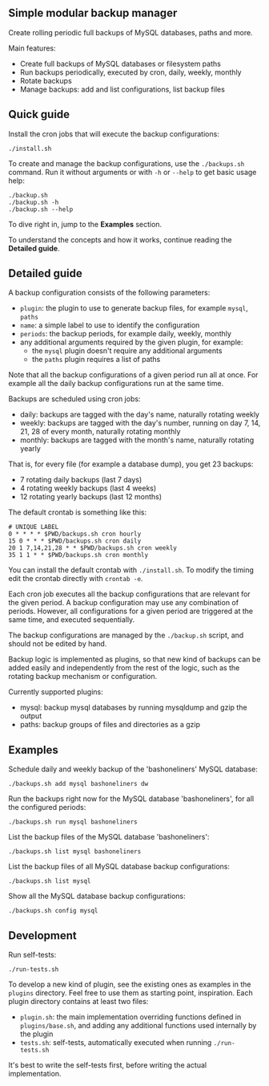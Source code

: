 Simple modular backup manager
-----------------------------

Create rolling periodic full backups of MySQL databases, paths and more.

Main features:

- Create full backups of MySQL databases or filesystem paths
- Run backups periodically, executed by cron, daily, weekly, monthly
- Rotate backups
- Manage backups: add and list configurations, list backup files

Quick guide
-----------

Install the cron jobs that will execute the backup configurations:

    ./install.sh

To create and manage the backup configurations, use the `./backups.sh` command.
Run it without arguments or with `-h` or `--help` to get basic usage help:

    ./backup.sh
    ./backup.sh -h
    ./backup.sh --help

To dive right in, jump to the **Examples** section.

To understand the concepts and how it works, continue reading the **Detailed guide**.

Detailed guide
--------------

A backup configuration consists of the following parameters:

- `plugin`: the plugin to use to generate backup files, for example `mysql`, `paths`
- `name`: a simple label to use to identify the configuration
- `periods`: the backup periods, for example daily, weekly, monthly
- any additional arguments required by the given plugin, for example:
  - the `mysql` plugin doesn't require any additional arguments
  - the `paths` plugin requires a list of paths

Note that all the backup configurations of a given period run all at once.
For example all the daily backup configurations run at the same time.

Backups are scheduled using cron jobs:

- daily: backups are tagged with the day's name, naturally rotating weekly
- weekly: backups are tagged with the day's number, running on day 7, 14, 21, 28 of every month, naturally rotating monthly
- monthly: backups are tagged with the month's name, naturally rotating yearly

That is, for every file (for example a database dump), you get 23 backups:

- 7 rotating daily backups (last 7 days)
- 4 rotating weekly backups (last 4 weeks)
- 12 rotating yearly backups (last 12 months)

The default crontab is something like this:

    # UNIQUE LABEL
    0 * * * * $PWD/backups.sh cron hourly
    15 0 * * * $PWD/backups.sh cron daily
    20 1 7,14,21,28 * * $PWD/backups.sh cron weekly
    35 1 1 * * $PWD/backups.sh cron monthly

You can install the default crontab with `./install.sh`.
To modify the timing edit the crontab directly with `crontab -e`.

Each cron job executes all the backup configurations that are relevant for the given period. A backup configuration may use any combination of periods. However, all configurations for a given period are triggered at the same time, and executed sequentially.

The backup configurations are managed by the `./backup.sh` script,
and should not be edited by hand.

Backup logic is implemented as plugins, so that new kind of backups can be added easily and independently from the rest of the logic, such as the rotating backup mechanism or configuration.

Currently supported plugins:

- mysql: backup mysql databases by running mysqldump and gzip the output
- paths: backup groups of files and directories as a gzip

Examples
--------

Schedule daily and weekly backup of the 'bashoneliners' MySQL database:

    ./backups.sh add mysql bashoneliners dw

Run the backups right now for the MySQL database 'bashoneliners', for all the configured periods:

    ./backups.sh run mysql bashoneliners

List the backup files of the MySQL database 'bashoneliners':
    
    ./backups.sh list mysql bashoneliners

List the backup files of all MySQL database backup configurations:
    
    ./backups.sh list mysql

Show all the MySQL database backup configurations:

    ./backups.sh config mysql

Development
-----------

Run self-tests:

    ./run-tests.sh

To develop a new kind of plugin, see the existing ones as examples in the `plugins` directory.
Feel free to use them as starting point, inspiration.
Each plugin directory contains at least two files:

- `plugin.sh`: the main implementation overriding functions defined in `plugins/base.sh`, and adding any additional functions used internally by the plugin
- `tests.sh`: self-tests, automatically executed when running `./run-tests.sh`

It's best to write the self-tests first, before writing the actual implementation.

